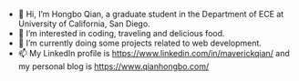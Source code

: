 - 👋 Hi, I’m Hongbo Qian, a graduate student in the Department of ECE at University of California, San Diego. 
- 👀 I’m interested in coding, traveling and delicious food.
- 🌱 I’m currently doing some projects related to web development.
- 📫 My LinkedIn profile is https://www.linkedin.com/in/maverickqian/ and my personal blog is https://www.qianhongbo.com/

<!---
Qianhongbo/Qianhongbo is a ✨ special ✨ repository because its `README.md` (this file) appears on your GitHub profile.
You can click the Preview link to take a look at your changes.
--->
